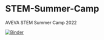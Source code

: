 # STEM-Summer-Camp
AVEVA STEM Summer Camp 2022

[![Binder](https://mybinder.org/badge_logo.svg)](https://mybinder.org/v2/gh/wct432/STEM-Summer-Camp/main?labpath=neural_network_demo.ipynb)
